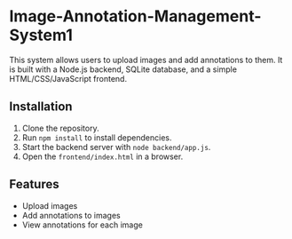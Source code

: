 # Image-Annotation-Management-System1
This system allows users to upload images and add annotations to them. It is built with a Node.js backend, SQLite database, and a simple HTML/CSS/JavaScript frontend.

## Installation

1. Clone the repository.
2. Run `npm install` to install dependencies.
3. Start the backend server with `node backend/app.js`.
4. Open the `frontend/index.html` in a browser.

## Features

- Upload images
- Add annotations to images
- View annotations for each image
